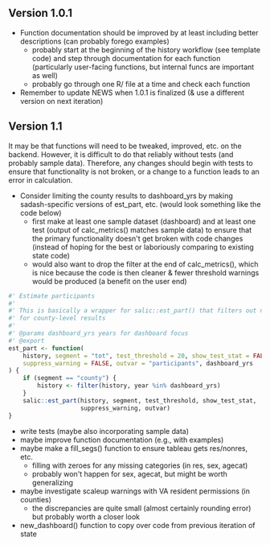 
## Version 1.0.1

- Function documentation should be improved by at least including better descriptions (can probably forego examples)
    + probably start at the beginning of the history workflow (see template code) and step through documentation for each function (particularly user-facing functions, but internal funcs are important as well)
    + probably go through one R/ file at a time and check each function
- Remember to update NEWS when 1.0.1 is finalized (& use a different version on next iteration)

## Version 1.1

It may be that functions will need to be tweaked, improved, etc. on the backend. However, it is difficult to do that reliably without tests (and probably sample data). Therefore, any changes should begin with tests to ensure that functionality is not broken, or a change to a function leads to an error in calculation.

- Consider limiting the county results to dashboard_yrs by making sadash-specific versions of est_part, etc. (would look something like the code below)
    + first make at least one sample dataset (dashboard) and at least one test (output of calc_metrics() matches sample data) to ensure that the primary functionality doesn't get broken with code changes (instead of hoping for the best or laboriously comparing to existing state code)
    + would also want to drop the filter at the end of calc_metrics(), which is nice because the code is then cleaner & fewer threshold warnings would be produced (a benefit on the user end)
    
``` r
#' Estimate participants
#' 
#' This is basically a wrapper for salic::est_part() that filters out non-dashboard_yrs
#' for county-level results
#' 
#' @params dashboard_yrs years for dashboard focus
#' @export
est_part <- function(
    history, segment = "tot", test_threshold = 20, show_test_stat = FALSE,
    suppress_warning = FALSE, outvar = "participants", dashboard_yrs
) {
    if (segment == "county") {
        history <- filter(history, year %in% dashboard_yrs)
    }
    salic::est_part(history, segment, test_threshold, show_test_stat, 
                    suppress_warning, outvar)
}
```

- write tests (maybe also incorporating sample data)
- maybe improve function documentation (e.g., with examples)
- maybe make a fill_segs() function to ensure tableau gets res/nonres, etc.
    + filling with zeroes for any missing categories (in res, sex, agecat)
    + probably won't happen for sex, agecat, but might be worth generalizing
- maybe investigate scaleup warnings with VA resident permissions (in counties)
    + the discrepancies are quite small (almost certainly rounding error) but probably worth a closer look
- new_dashboard() function to copy over code from previous iteration of state
    